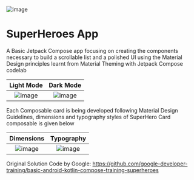 ![image](https://github.com/TharunBalaji2004/compose-superheroes-app/assets/95350584/b9fa4dfe-c62b-43a4-81e9-15bacc239d92)

# SuperHeroes App 



A Basic Jetpack Compose app focusing on creating the components necessary to build a scrollable list and a polished UI using the Material Design principles learnt from Material Theming with Jetpack Compose codelab

| Light Mode | Dark Mode |
| :------: | :-------: |
| ![image](https://github.com/TharunBalaji2004/compose-superheroes-app/assets/95350584/bf69cec6-ee23-4846-a175-8e908152654f) |  ![image](https://github.com/TharunBalaji2004/compose-superheroes-app/assets/95350584/d856f7c1-39a5-456b-a75b-0c66cf0bb524) |

Each Composable card is being developed following Material Design Guidelines, dimensions and typography styles of SuperHero Card composable is given below

| Dimensions | Typography |
| :------: | :-------: |
| ![image](https://github.com/TharunBalaji2004/compose-superheroes-app/assets/95350584/b4dfd532-d59c-4e98-8794-fd6aef450e44) | ![image](https://github.com/TharunBalaji2004/compose-superheroes-app/assets/95350584/9caa08a8-f775-471e-a60a-bfe691f28377) |

Original Solution Code by Google: https://github.com/google-developer-training/basic-android-kotlin-compose-training-superheroes


